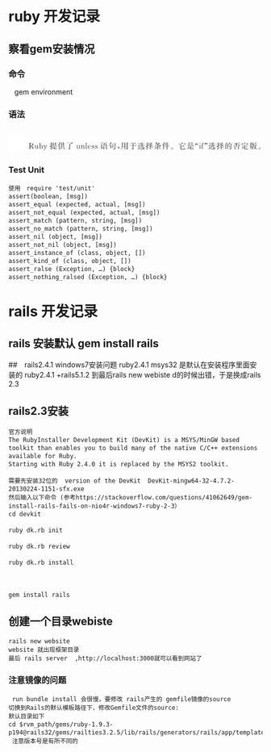 ruby 开发记录
===============
## 察看gem安装情况
### 命令
    gem environment
### 语法
    ![image text](https://raw.githubusercontent.com/byteguitar/ruby-/master/images/1041371_16.jpg)
### Test Unit
    使用　require 'test/unit'
    assert(boolean, [msg])
    assert_equal (expected, actual, [msg])
    assert_not_equal (expected, actual, [msg])
    assert_match (pattern, string, [msg])
    assert_no_match (pattern, string, [msg])
    assert_nil (object, [msg])
    assert_not_nil (object, [msg])
    assert_instance_of (class, object, [])
    assert_kind_of (class, object, [])
    assert_ralse (Exception, …) {block}
    assert_nothing_ralsed (Exception, …) {block}
rails 开发记录
===============
##  rails 安装默认 gem install rails 
##　rails2.4.1 windows7安装问题
    ruby2.4.1 msys32 是默认在安装程序里面安装的
    ruby2.4.1 +rails5.1.2 到最后rails new webiste d的时候出错，于是换成rails 2.3
## rails2.3安装
    官方说明
    The RubyInstaller Development Kit (DevKit) is a MSYS/MinGW based toolkit than enables you to build many of the native C/C++ extensions available for Ruby. 
    Starting with Ruby 2.4.0 it is replaced by the MSYS2 toolkit.
    
    需要先安装32位的  version of the DevKit  DevKit-mingw64-32-4.7.2-20130224-1151-sfx.exe
    然后输入以下命令 (参考https://stackoverflow.com/questions/41062649/gem-install-rails-fails-on-nio4r-windows7-ruby-2-3）
    cd devkit 
    
    ruby dk.rb init
    
    ruby dk.rb review 
    
    ruby dk.rb install 
    
    
    
    gem install rails 
## 创建一个目录webiste
    rails new website 
    website 就出现框架目录
    最后 rails server  ,http://localhost:3000就可以看到网站了
### 注意镜像的问题
     run bundle install 会很慢，要修改 rails产生的 gemfile镜像的source 
    切换到Rails的默认模板路径下，修改Gemfile文件的source:    
    默认目录如下     
    cd $rvm_path/gems/ruby-1.9.3-p194@rails32/gems/railties3.2.5/lib/rails/generators/rails/app/templates/
     注意版本号是有所不同的
     
